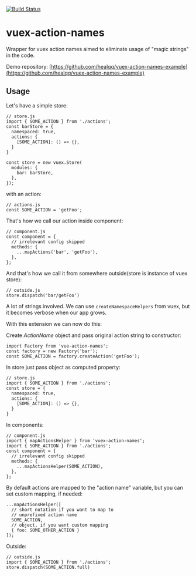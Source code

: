 [![Build Status](https://travis-ci.org/healqq/vuex-action-names.svg?branch=master)](https://travis-ci.org/healqq/vuex-action-names)
# vuex-action-names
Wrapper for vuex action names aimed to eliminate usage of "magic strings" in the code.

Demo repository: [https://github.com/healqq/vuex-action-names-example](https://github.com/healqq/vuex-action-names-example)
## Usage
Let's have a simple store:
```
// store.js
import { SOME_ACTION } from './actions';
const barStore = {
  namespaced: true,
  actions: {
    [SOME_ACTION]: () => {},
  }
}

const store = new vuex.Store(
  modules: {
    bar: barStore,
  },
});
```
with an action:
```
// actions.js
const SOME_ACTION = 'getFoo';
```

That's how we call our action inside component:
```
// component.js
const component = {
  // irrelevant config skipped
  methods: {
    ...mapActions('bar', 'getFoo'),
  },
};
```

And that's how we call it from somewhere outside(store is instance of vuex store):

```
// outside.js
store.dispatch('bar/getFoo')
```

A lot of strings involved. We can use 
`
createNamespaceHelpers
`
from vuex, but it becomes verbose when our app grows.

With this extension we can now do this:

Create *ActionName* object and pass original action string to constructor:
```
import Factory from 'vue-action-names';
const factory = new Factory('bar');
const SOME_ACTION = factory.createAction('getFoo');
```

In store just pass object as computed property: 
```
// store.js
import { SOME_ACTION } from './actions';
const store = {
  namespaced: true,
  actions: {
    [SOME_ACTION]: () => {},
  }
}
```

In components:

```
// component.js
import { mapActionsHelper } from 'vuex-action-names';
import { SOME_ACTION } from './actions';
const component = {
  // irrelevant config skipped
  methods: {
    ...mapActionsHelper(SOME_ACTION),
  },
};
```
By default actions are mapped to the "action name" variable, but you can set custom mapping, if needed:
```
...mapActionsHelper([
  // short notation if you want to map to
  // unprefixed action name
  SOME_ACTION, 
  // object, if you want custom mapping
  { foo: SOME_OTHER_ACTION }
]);
```
Outside:
```
// outside.js
import { SOME_ACTION } from './actions';
store.dispatch(SOME_ACTION.full)
```
